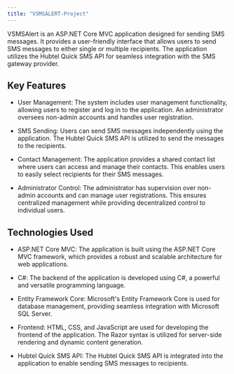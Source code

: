 ```yaml
---
title: "VSMSALERT-Project"
---
```


VSMSAlert is an ASP.NET Core MVC application designed for sending SMS messages. It provides a user-friendly interface that allows users to send SMS messages to either single or multiple recipients. The application utilizes the Hubtel Quick SMS API for seamless integration with the SMS gateway provider.

## Key Features

- User Management: The system includes user management functionality, allowing users to register and log in to the application. An administrator oversees non-admin accounts and handles user registration.

- SMS Sending: Users can send SMS messages independently using the application. The Hubtel Quick SMS API is utilized to send the messages to the recipients.

- Contact Management: The application provides a shared contact list where users can access and manage their contacts. This enables users to easily select recipients for their SMS messages.

- Administrator Control: The administrator has supervision over non-admin accounts and can manage user registrations. This ensures centralized management while providing decentralized control to individual users.


## Technologies Used

- ASP.NET Core MVC: The application is built using the ASP.NET Core MVC framework, which provides a robust and scalable architecture for web applications.

- C#: The backend of the application is developed using C#, a powerful and versatile programming language.

- Entity Framework Core: Microsoft's Entity Framework Core is used for database management, providing seamless integration with Microsoft SQL Server.

- Frontend: HTML, CSS, and JavaScript are used for developing the frontend of the application. The Razor syntax is utilized for server-side rendering and dynamic content generation.

- Hubtel Quick SMS API: The Hubtel Quick SMS API is integrated into the application to enable sending SMS messages to recipients.
